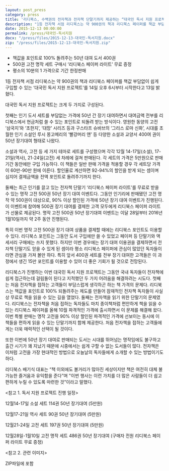 ```yaml
---
layout: post_press
category: press
title: '리디북스, 수백권의 전자책과 전자책 단말기까지 제공하는 “대국민 독서 지원 프로젝트” 시작'
description: "1등 전자책 서점 리디북스는 약 900권의 책과 리디북스 페이퍼를 책값 부담없이 쉽게 구입할 수 있는 ‘대국민 독서 지원 프로젝트’를 14일 오후 6시부터 시작한다고 13일 밝혔다. 대국민 독서 지원 프로젝트는 크게 두 가지로 구성된다. 첫째는 인기 도서 세트를 부담없는 가격에 50년 간 장기 대여하면서 대여금액 전부를 리디북스에서 현금처럼 쓸 수 있는 포인트로 되돌려 받는 방식이다. 영원한 동양의 고전 ‘삼국지’와 ‘초한지’, ‘대망’ 시리즈 등과 구스타프 슈바브의 ‘그리스 로마 신화’, 시대를 초월한 인기 소설인 루시 몽고메리의 ’빨강머리 앤’ 등 다양한 소설과 교양서 400여 권이 50년 장기대여 형태로 나왔다."
date: 2015-12-13 00:00:00
permalink: /press/대국민-독서지원
docx: "/press/files/2015-12-13-대국민-독서지원.docx"
zip: "/press/files/2015-12-13-대국민-독서지원.zip"
---
```



* 책값을 포인트로 100% 돌려주는 50년 대여 도서 400권
* 500권 고전 명작 세트 구매시 ‘리디북스 페이퍼 라이트’ 무료 증정
* 평소의 10분의 1 가격으로 기간 한정판매


1등 전자책 서점 리디북스는 약 900권의 책과 리디북스 페이퍼를 책값 부담없이 쉽게 구입할 수 있는 ‘대국민 독서 지원 프로젝트’를 14일 오후 6시부터 시작한다고 13일 밝혔다.

대국민 독서 지원 프로젝트는 크게 두 가지로 구성된다. 

첫째는 인기 도서 세트를 부담없는 가격에 50년 간 장기 대여하면서 대여금액 전부를 리디북스에서 현금처럼 쓸 수 있는 포인트로 되돌려 받는 방식이다. 영원한 동양의 고전 ‘삼국지’와 ‘초한지’, ‘대망’ 시리즈 등과 구스타프 슈바브의 ‘그리스 로마 신화’, 시대를 초월한 인기 소설인 루시 몽고메리의 ’빨강머리 앤’ 등 다양한 소설과 교양서 400여 권이 50년 장기대여 형태로 나왔다.

소설과 역사, 고전 등 세 가지 테마로 세트를 구성했으며 각각 12월 14-17일(소설), 17-21일(역사), 21-24일(고전) 세 차례에 걸쳐 판매된다. 각 세트의 가격은 5만원으로 판매기간 동안에만 구입 가능하다. 이 책들은 일반 판매 가격을 적용할 경우 각 세트당 가격이 60만-90만 원에 이른다. 할인율로 계산하면 92-94%의 할인을 받게 되는 셈이며 심지어 결제금액을 전액 포인트로 돌려주기까지 한다.

둘째는 최근 인기를 끌고 있는 전자책 단말기 ‘리디북스 페이퍼 라이트’를 무료로 받을 수 있는 명작 고전 500권 50년 장기 대여 이벤트다. 그동안 인기리에 판매됐던 고전 명작 약 500권이 대상으로, 90% 이상 할인된 가격에 50년 장기 대여 이벤트가 진행된다. 이 이벤트에 참여해 500권 장기 대여를 결제한 고객 모두에게 리디북스 페이퍼 라이트가 선물로 제공된다. 명작 고전 500권 50년 장기대여 이벤트는 이달 28일부터 2016년 1월10일까지 약 2주 동안 진행된다.

특히 이번 명작 고전 500권 장기 대여 상품을 결제할 때에는 리디북스 포인트도 이용할 수 있다. 리디북스 포인트는 그동안 도서 구입에만 쓸 수 있었고 페이퍼 등 단말기와 액세서리 구매에는 쓰지 못했다. 하지만 이번 경우에는 장기 대여 이용권을 결제하면서 전자책 단말기도 얻을 수 있게 된 셈이라 평소 리디북스 페이퍼에 관심이 많았던 독자들이라면 관심을 가져 볼만 하다. 특히 앞서 400권 세트를 전부 장기 대여한 고객들은 이 과정에서 생긴 15만 포인트를 이용할 수 있어 더 좋은 기회가 될 것으로 전망된다.

리디북스가 진행하는 이번 대국민 독서 지원 프로젝트는 그동안 국내 독자들이 전자책에 쉽게 접근하는데 걸림돌이 된다고 지적했던 두 가지 어려움을 해결하려는 시도다. 첫째는 처음 전자책을 접하는 고객들이 부담스럽게 생각하곤 하는 책 가격의 문제다. 리디북스는 책값을 포인트로 100% 되돌려주는 제도를 만들어 잠재적인 전자책 독자들이 사실상 무료로 책을 읽을 수 있는 길을 열었다. 둘째는 전자책을 읽기 위한 단말기의 문제였다. 리디북스는 전자책을 처음 접하는 독자들도 마치 종이책처럼 편안하게 책을 읽을 수 있는 리디북스 페이퍼를 올해 10월 파격적인 가격에 출시하면서 이 문제를 해결해 왔다. 이번 특별 판매는 명작 고전을 90% 이상 할인된 파격적인 가격에 선보이는 동시에 이 책들을 편하게 읽을 수 있는 단말기까지 함께 제공한다. 처음 전자책을 접하는 고객들에게는 더욱 매력적인 선택이 될 것이다.

또한 이번에 50년 장기 대여로 판매되는 도서는 시대를 뛰어넘는 명작임에도 불구하고 출간 시기가 꽤 지났기 때문에 시중에서는 쉽게 구할 수 없는 도서들이 많다. 전자책은 이처럼 고전을 가장 현대적인 방법으로 오늘날의 독자들에게 소개할 수 있는 방법이기도 하다.

리디북스 배기식 대표는 “책 이외에도 볼거리가 많아진 세상이지만 책은 여전히 대체 불가능한 즐거움과 유익함을 준다”며 "이번 행사는 이런 가치를 더 많은 사람들이 더 쉽고 편하게 누릴 수 있도록 마련한 것”이라고 말했다.


\<참고 1. 독서 지원 프로젝트 진행 일정\>

12월14-17일 소설 세트 114권 50년 장기대여 (5만원)

12월17-21일 역사 세트 90권 50년 장기대여 (5만원)

12월21-24일 고전 세트 197권 50년 장기대여 (5만원)

12월28일-1월10일 고전 명작 세트 486권 50년 장기대여 (구매자 전원 리디북스 페이퍼 라이트 무료 증정)


\<참고 2. 관련 이미지\>

ZIP파일에 포함
